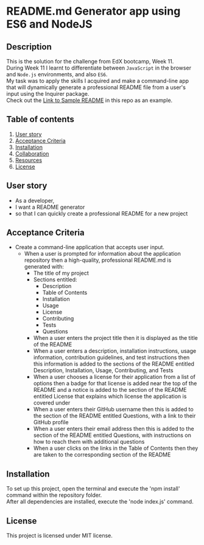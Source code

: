 # README.md Generator app using ES6 and NodeJS

## Description 

This is the solution for the challenge from EdX bootcamp, Week 11.  
During Week 11 I learnt to differentiate between ```JavaScript``` in the browser and ```Node.js``` environments, and also ```ES6```.  
My task was to apply the skills I acquired and make a command-line app that will dynamically generate a professional README file from a user's input using the Inquirer package.  
Check out the [Link to Sample README](dist/sampleREADME.md) in this repo as an example. 

## Table of contents
1. [User story](#user_story)
2. [Acceptance Criteria](#acceptance_criteria)
3. [Installation](#installation)
4. [Collaboration](#collaboration )
5. [Resources](#resources)
6. [License](#license)

## User story

- As a developer,
- I want a README generator 
- so that I can quickly create a professional README for a new project

## Acceptance Criteria
- Create a command-line application that accepts user input.
  - When a user is prompted for information about the application repository then a high-quality, professional README.md is generated with:
    - The title of my project
    - Sections entitled:
      - Description
      - Table of Contents
      - Installation
      - Usage
      - License
      - Contributing
      - Tests
      - Questions
    - When a user enters the project title then it is displayed as the title of the README
    - When a user enters a description, installation instructions, usage information, contribution guidelines, and test instructions then this information is added to the sections of the README entitled Description, Installation, Usage, Contributing, and Tests
    - When a user chooses a license for their application from a list of options then a badge for that license is added near the top of the README and a notice is added to the section of the README entitled License that explains which license the application is covered under
    - When a user enters their GitHub username then this is added to the section of the README entitled Questions, with a link to their GitHub profile
    - When a user enters their email address then this is added to the section of the README entitled Questions, with instructions on how to reach them with additional questions
    - When a user clicks on the links in the Table of Contents then they are taken to the corresponding section of the README

## Installation 
To set up this project, open the terminal and execute the 'npm install' command within the repository folder.  
After all dependencies are installed, execute the 'node index.js' command.

## License 
This project is licensed under MIT license.


